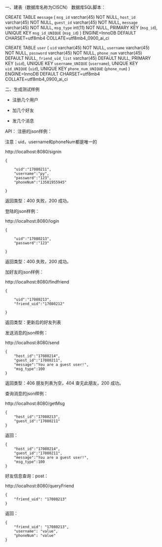 一、建表（数据库名称为CISCN）
数据库SQL脚本：
  
CREATE TABLE `message` (
     `msg_id` varchar(45) NOT NULL,
     `host_id` varchar(45) NOT NULL,
     `guest_id` varchar(45) NOT NULL,
     `message` varchar(45) NOT NULL,
     `msg_type` int(11) NOT NULL,
     PRIMARY KEY (`msg_id`),
     UNIQUE KEY `msg_id_UNIQUE` (`msg_id`)
   ) ENGINE=InnoDB DEFAULT CHARSET=utf8mb4 COLLATE=utf8mb4_0900_ai_ci
   
CREATE TABLE `user` (
     `uid` varchar(45) NOT NULL,
     `username` varchar(45) NOT NULL,
     `password` varchar(45) NOT NULL,
     `phone_num` varchar(45) DEFAULT NULL,
     `friend_uid_list` varchar(45) DEFAULT NULL,
     PRIMARY KEY (`uid`),
     UNIQUE KEY `username_UNIQUE` (`username`),
     UNIQUE KEY `uid_UNIQUE` (`uid`),
     UNIQUE KEY `phone_num_UNIQUE` (`phone_num`)
   ) ENGINE=InnoDB DEFAULT CHARSET=utf8mb4 COLLATE=utf8mb4_0900_ai_ci

二、生成测试样例

- 注册几个用户

- 加几个好友

- 发几个消息

API：
注册的json样例：

注意：uid，username和phoneNum都是唯一的

http://localhost:8080/signin

    {
    
    	"uid":"17080211",    	
    	"username":"py",    	
    	"password":"123",    	
    	"phoneNum":"13581955945"
    	
    }

返回类型：400 失败，200 成功。

登陆的json样例：


http://localhost:8080/login

    {
    
    	"uid":"17080213",    	
    	"password":"123"
    	
    }

返回类型：400 失败，200 成功。

加好友的json样例：

http://localhost:8080/findfriend

    {
    
	    "uid":"17080213",	    
    	"friend_uid":"17080212"
    	
    }

返回类型：更新后的好友列表
    
发送消息的json样例：

http://localhost:8080/send

    {
    	"host_id":"17080214",
    	"guest_id":"17080211",
    	"message":"You are a guest user!",
    	"msg_type":100
    }

返回类型：406 朋友列表为空，404 查无此朋友，200 成功。
    
查询消息的json样例：

http://localhost:8080/getMsg

    {
    	"host_id":"17080213",
    	"guest_id":"17080211"
    }

返回：

    {
        "host_id":"17080214",
	    "guest_id":"17080211",
    	"message":"You are a guest user!",
    	"msg_type":100
    }
    
    
好友信息查询：post：

http://localhost:8080/queryFriend

    {
        "friend_uid": "17080213"
    }

返回：

    {
        "friend_uid": "17080213",
        "username": "value",
        "phoneNum": "value"
    }

